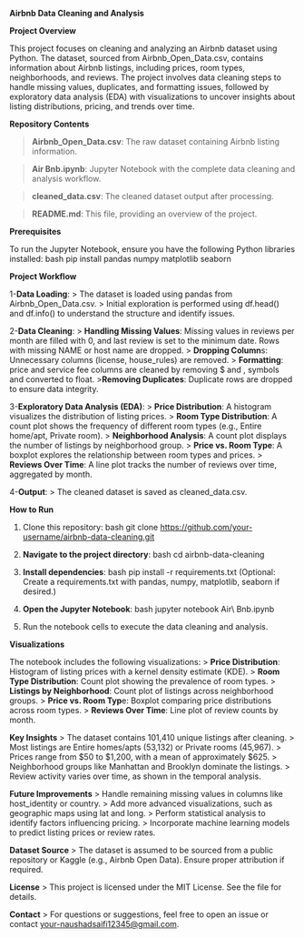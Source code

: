 **Airbnb Data Cleaning and Analysis**

**Project Overview**

This project focuses on cleaning and analyzing an Airbnb dataset using Python. The dataset, sourced from Airbnb_Open_Data.csv, contains information about Airbnb listings, 
including prices, room types, neighborhoods, and reviews. The project involves data cleaning steps to handle missing values, duplicates, and formatting issues, 
followed by exploratory data analysis (EDA) with visualizations to uncover insights about listing distributions, pricing, and trends over time.

**Repository Contents**

  > **Airbnb_Open_Data.csv**: The raw dataset containing Airbnb listing information.

  > **Air Bnb.ipynb**: Jupyter Notebook with the complete data cleaning and analysis workflow.

  > **cleaned_data.csv**: The cleaned dataset output after processing.

  > **README.md**: This file, providing an overview of the project.


**Prerequisites**

To run the Jupyter Notebook, ensure you have the following Python libraries installed:
bash
pip install pandas numpy matplotlib seaborn

**Project Workflow**

1-**Data Loading**:
    > The dataset is loaded using pandas from Airbnb_Open_Data.csv.
    > Initial exploration is performed using df.head() and df.info() to understand the structure and identify issues.
    
2-**Data Cleaning**:
    > **Handling Missing Values**: Missing values in reviews per month are filled with 0, and last review is set to the minimum date. Rows with missing NAME or host name are dropped.
    > **Dropping Column**s: Unnecessary columns (license, house_rules) are removed.
    > **Formatting**: price and service fee columns are cleaned by removing $ and , symbols and converted to float.
    >**Removing Duplicates**: Duplicate rows are dropped to ensure data integrity.
    
3-**Exploratory Data Analysis (EDA)**:
    > **Price Distribution**: A histogram visualizes the distribution of listing prices.
    > **Room Type Distribution**: A count plot shows the frequency of different room types (e.g., Entire home/apt, Private room).
    > **Neighborhood Analysis**: A count plot displays the number of listings by neighborhood group.
    > **Price vs. Room Type**: A boxplot explores the relationship between room types and prices.
    > **Reviews Over Time**: A line plot tracks the number of reviews over time, aggregated by month.
    
4-**Output**:
    > The cleaned dataset is saved as cleaned_data.csv.

**How to Run**

1. Clone this repository:
   bash
   git clone https://github.com/your-username/airbnb-data-cleaning.git

2. **Navigate to the project directory**:
  bash
  cd airbnb-data-cleaning

3. **Install dependencies**:
  bash
  pip install -r requirements.txt
  (Optional: Create a requirements.txt with pandas, numpy, matplotlib, seaborn if desired.)

4. **Open the Jupyter Notebook**:
   bash
   jupyter notebook Air\ Bnb.ipynb
   
6. Run the notebook cells to execute the data cleaning and analysis.

**Visualizations**

The notebook includes the following visualizations:
    > **Price Distribution**: Histogram of listing prices with a kernel density estimate (KDE).
    > **Room Type Distribution**: Count plot showing the prevalence of room types.
    > **Listings by Neighborhood**: Count plot of listings across neighborhood groups.
    > **Price vs. Room Typ**e: Boxplot comparing price distributions across room types.
    > **Reviews Over Time**: Line plot of review counts by month.
    
**Key Insights**
    > The dataset contains 101,410 unique listings after cleaning.
    > Most listings are Entire homes/apts (53,132) or Private rooms (45,967).
    > Prices range from $50 to $1,200, with a mean of approximately $625.
    > Neighborhood groups like Manhattan and Brooklyn dominate the listings.
    > Review activity varies over time, as shown in the temporal analysis.
    
**Future Improvements**
    > Handle remaining missing values in columns like host_identity or country.
    > Add more advanced visualizations, such as geographic maps using lat and long.
    > Perform statistical analysis to identify factors influencing pricing.
    > Incorporate machine learning models to predict listing prices or review rates.

  
**Dataset Source**
    > The dataset is assumed to be sourced from a public repository or Kaggle (e.g., Airbnb Open Data). Ensure proper attribution if required.

**License**
    > This project is licensed under the MIT License. See the  file for details.

**Contact**
    > For questions or suggestions, feel free to open an issue or contact your-naushadsaifi12345@gmail.com.
